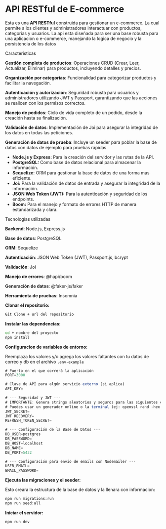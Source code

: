 
# API RESTful de E-commerce

Esta es una **API RESTful** construida para gestionar un e-commerce. La cual permite a los clientes y administradores interactuar con productos, categorias y usuarios. La api esta diseñada para ser una base robusta para una aplicacion o e-commerce, manejando la logica de negocio y la persistencia de los datos


Características

**Gestión completa de productos**: Operaciones CRUD (Crear, Leer, Actualizar, Eliminar) para productos, incluyendo detalles y precios.

**Organización por categorías**: Funcionalidad para categorizar productos y facilitar la navegación.

**Autenticación y autorización**: Seguridad robusta para usuarios y administradores utilizando JWT y Passport, garantizando que las acciones se realicen con los permisos correctos.

**Manejo de pedidos**: Ciclo de vida completo de un pedido, desde la creación hasta su finalización.

**Validación de datos**: Implementación de Joi para asegurar la integridad de los datos en todas las peticiones.

**Generación de datos de prueba**: Incluye un seeder para poblar la base de datos con datos de ejemplo para pruebas rápidas.

 

* **Node.js y Express:** Para la creación del servidor y las rutas de la API.
* **PostgreSQL:** Como base de datos relacional para almacenar la información.
* **Sequelize:** ORM para gestionar la base de datos de una forma mas eficiente.
* **Joi:** Para la validación de datos de entrada y asegurar la integridad de la información.
* **JSON Web Token (JWT):** Para la autenticación y seguridad de los endpoints.
* **Boom:** Para el manejo y formato de errores HTTP de manera estandarizada y clara.


Tecnologías utilizadas

**Backend**: Node.js, Express.js

**Base de datos**: PostgreSQL

**ORM**: Sequelize

**Autenticación**: JSON Web Token (JWT), Passport.js, bcrypt

**Validación**: Joi

**Manejo de errores**: @hapi/boom

**Generación de datos**: @faker-js/faker

**Herramienta de pruebas**: Insomnia


**Clonar el repositorio:** 
```bash
Git Clone + url del repositorio
```
**Instalar las dependencias:**
```bash
cd + nombre del proyecto 
npm install 
```

**Configuracion de variables de entorno:**

Reemplaza los valores y/o agrega los valores faltantes con tu datos de correo y db en el archivo `.env-example` 
```javascript
# Puerto en el que correrá la aplicación
PORT=3000

# Clave de API para algún servicio externo (si aplica)
API_KEY=

# --- Seguridad y JWT ---
# IMPORTANTE: Genera strings aleatorios y seguros para las siguientes claves.
# Puedes usar un generador online o la terminal (ej: openssl rand -hex 32)
JWT_SECRET=
JWT_RECOVERY=
REFRESH_TOKEN_SECRET=

# --- Configuración de la Base de Datos ---
DB_USER=postgres
DB_PASSWORD=
DB_HOST=localhost
DB_NAME=
DB_PORT=5432

# --- Configuración para envío de emails con Nodemailer ---
USER_EMAIL=
EMAIL_PASSWORD=
```
**Ejecuta las migraciones y el seeder:**

Esto creara la estructura de la base de datos y la llenara con informacion:
```bash
npm run migrations:run
npm run seed:all
```

**Iniciar el servidor:** 
```bash
npm run dev
```